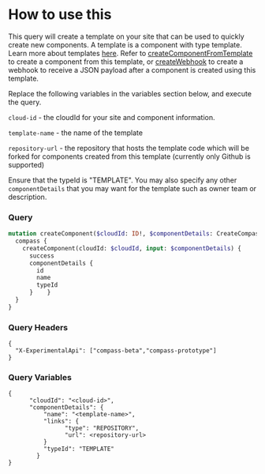 # How to use this

This query will create a template on your site that can be used to quickly create new components. A template is a component with type template. Learn more about templates [here](https://developer.atlassian.com/cloud/compass/templates/about-templates/). Refer to [createComponentFromTemplate](../create-component-from-template/README.md) to create a component from this template, or  [createWebhook](../create-webhook/README.md) to create a webhook to receive a JSON payload after a component is created using this template.

Replace the following variables in the variables section below, and execute the query.

`cloud-id` - the cloudId for your site and component information.

`template-name` - the name of the template

`repository-url` - the repository that hosts the template code which will be forked for components created from this template (currently only Github is supported)

Ensure that the typeId is "TEMPLATE". You may also specify any other `componentDetails` that you may want for the template such as owner team or description.

### Query

```graphql
mutation createComponent($cloudId: ID!, $componentDetails: CreateCompassComponentInput!) {
  compass {
    createComponent(cloudId: $cloudId, input: $componentDetails) {
      success
      componentDetails {
        id
        name
        typeId
      }    }
  }
}

```

### Query Headers

```
{
  "X-ExperimentalApi": ["compass-beta","compass-prototype"]
}
```

### Query Variables

```
{
      "cloudId": "<cloud-id>",
      "componentDetails": {
          "name": "<template-name>",
          "links": {
                "type": "REPOSITORY",
                "url": <repository-url>
          }
          "typeId": "TEMPLATE"
        }
}
```
